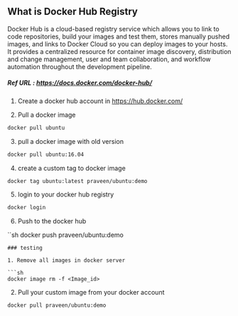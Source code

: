 ## What is Docker Hub Registry

Docker Hub is a cloud-based registry service which allows you to link to code repositories, build your images and test them, stores manually pushed images, and links to Docker Cloud so you can deploy images to your hosts. It provides a centralized resource for container image discovery, distribution and change management, user and team collaboration, and workflow automation throughout the development pipeline.

##### Ref URL : https://docs.docker.com/docker-hub/

1. Create a docker hub account in https://hub.docker.com/

2. Pull a docker image 

```sh 
docker pull ubuntu
```

3. pull a docker image with old version

```sh
docker pull ubuntu:16.04
```

4. create a custom tag to docker image

```sh
docker tag ubuntu:latest praveen/ubuntu:demo
```

5. login to your docker hub registry

```sh
docker login
```
6. Push to the docker hub

``sh
docker push praveen/ubuntu:demo
```
### testing 

1. Remove all images in docker server 

```sh 
docker image rm -f <Image_id>
```

2. Pull your custom image from your docker account

```sh
docker pull praveen/ubuntu:demo
```

